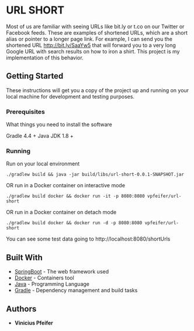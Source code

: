 # URL SHORT

Most of us are familiar with seeing URLs like bit.ly or t.co on our Twitter or Facebook feeds. 
These are examples of shortened URLs, which are a short alias or pointer to a longer page link. 
For example, I can send you the shortened URL http://bit.ly/SaaYw5 that will forward you to a very long Google URL with search results on how to iron a shirt.
This project is my implementation of this behavior.

## Getting Started

These instructions will get you a copy of the project up and running on your local machine for development and testing purposes. 

### Prerequisites

What things you need to install the software

Gradle 4.4 +
Java JDK 1.8 +

### Running

Run on your local environment

```
./gradlew build && java -jar build/libs/url-short-0.0.1-SNAPSHOT.jar
```

OR run in a Docker container on interactive mode

```
./gradlew build docker && docker run -it -p 8080:8080 vpfeifer/url-short
```

OR run in a Docker container on detach mode

```
./gradlew build docker && docker run -d -p 8080:8080 vpfeifer/url-short
```

You can see some test data going to http://localhost:8080/shortUrls

## Built With

* [SpringBoot](https://spring.io/projects/spring-boot) - The web framework used
* [Docker](https://www.docker.com/) - Containers tool
* [Java](https://www.java.com/en/) - Programming Language
* [Gradle](https://gradle.org/) - Dependency management and build tasks


## Authors

* **Vinicius Pfeifer**